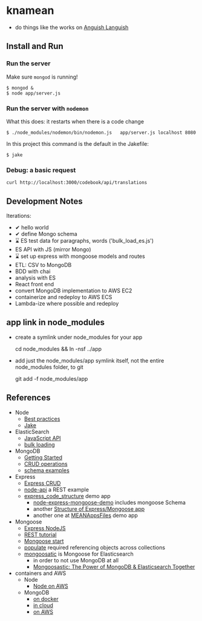 # knamean

- do things like the works on [Anguish Languish](http://www.crockford.com/wrrrld/anguish.html)

## Install and Run

### Run the server

Make sure `mongod` is running!

    $ mongod &
    $ node app/server.js

### Run the server with `nodemon`

What this does: it restarts when there is a code change


    $ ./node_modules/nodemon/bin/nodemon.js   app/server.js localhost 8080

In this project this command is the default in the Jakefile:

    $ jake

### Debug: a basic request

    curl http://localhost:3000/codebook/api/translations
    

## Development Notes

Iterations:
- ✔ hello world
- ✔ define Mongo schema
- ⌛ ES test data for paragraphs, words ('bulk_load_es.js')
- ES API with JS (mirror Mongo)
- ⌛ set up express with mongoose models and routes
- ETL: CSV to MongoDB
- BDD with chai
- analysis with ES
- React front end
- convert MongoDB implementation to AWS EC2
- containerize and redeploy to AWS ECS
- Lambda-ize where possible and redeploy

## app link in node_modules 

- create a symlink under node_modules for your app


    cd node_modules && ln -nsf ../app

- add just the node_modules/app symlink itself, not the entire node_modules folder, to git


    git add -f node_modules/app
    

## References

- Node
    - [Best practices](https://www.codementor.io/mattgoldspink/nodejs-best-practices-du1086jja)
    - [Jake](http://jakejs.com/)
- ElasticSearch
    - [JavaScript API](https://www.elastic.co/guide/en/elasticsearch/client/javascript-api/current/api-reference.html)
    - [bulk loading](https://www.elastic.co/guide/en/elasticsearch/reference/current/docs-bulk.html)
- MongoDB
    - [Getting Started](https://docs.mongodb.com/manual/tutorial/getting-started/)
    - [CRUD operations](https://docs.mongodb.com/manual/crud/)
    - [schema examples](https://docs.mongodb.com/manual/applications/data-models/)
- Express
    - [Express CRUD](https://zellwk.com/blog/crud-express-mongodb/)
    - [node-api](https://github.com/scotch-io/node-api) a REST example
    - [express_code_structure](https://github.com/focusaurus/express_code_structure) demo app
        - [node-express-mongoose-demo](https://github.com/madhums/node-express-mongoose-demo) includes mongoose Schema
        - another [Structure of Express/Mongoose app](https://stackoverflow.com/questions/22966854/structure-of-express-mongoose-app)
        - another one at [MEANAppsFiles](https://github.com/joeeames/MEANAppsFiles) demo app
- Mongoose 
    - [Express NodeJS](https://developer.mozilla.org/en-US/docs/Learn/Server-side/Express_Nodejs/mongoose)
    - [REST tutorial](https://www.callicoder.com/node-js-express-mongodb-restful-crud-api-tutorial/)
    - [Mongoose start](http://mongoosejs.com/docs/guide.html)
    - [populate](http://mongoosejs.com/docs/populate.html) required referencing objects across collections
    - [mongoosatic](https://github.com/mongoosastic/mongoosastic) is Mongoose for Elasticsearch 
        - in order to not use MongoDB at all
        - [Mongoosastic: The Power of MongoDB & Elasticsearch Together](https://www.compose.com/articles/mongoosastic-the-power-of-mongodb-and-elasticsearch-together/)
- containers and AWS
    - Node
        - [Node on AWS](http://docs.aws.amazon.com/elasticbeanstalk/latest/dg/create_deploy_nodejs.html)
    - MongoDB
        - [on docker](https://github.com/dockerfile/mongodb)
        - [in cloud](https://docs.mongodb.com/manual/tutorial/getting-started/#getting-started)
        - [on AWS](http://docs.aws.amazon.com/quickstart/latest/mongodb/welcome.html)
